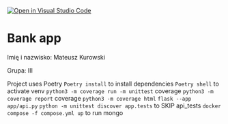 [![Open in Visual Studio Code](https://classroom.github.com/assets/open-in-vscode-718a45dd9cf7e7f842a935f5ebbe5719a5e09af4491e668f4dbf3b35d5cca122.svg)](https://classroom.github.com/online_ide?assignment_repo_id=12305625&assignment_repo_type=AssignmentRepo)

# Bank app

Imię i nazwisko: Mateusz Kurowski

Grupa: III

Project uses Poetry
`Poetry install` to install dependencies
`Poetry shell` to activate venv
`python3 -m coverage run -m unittest` coverage
`python3 -m coverage report` coverage
`python3 -m coverage html`
`flask --app app/api.py`
`python -m unittest discover app.tests` to SKIP api_tests
`docker compose -f compose.yml up` to run mongo
